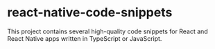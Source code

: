 # react-native-code-snippets
This project contains several high-quality code snippets for React and React Native apps written in TypeScript or JavaScript.
